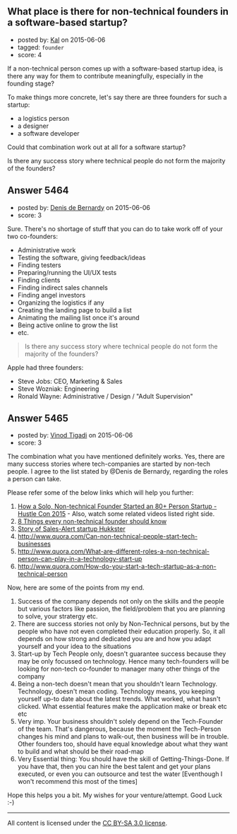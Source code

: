 ## What place is there for non-technical founders in a software-based startup?

- posted by: [Kal](https://stackexchange.com/users/191736/kal) on 2015-06-06
- tagged: `founder`
- score: 4

If a non-technical person comes up with a software-based startup idea, is there any way for them to contribute meaningfully, especially in the founding stage?

To make things more concrete, let's say there are three founders for such a startup:

* a logistics person
* a designer
* a software developer

Could that combination work out at all for a software startup?

Is there any success story where technical people do not form the majority of the founders?


## Answer 5464

- posted by: [Denis de Bernardy](https://stackexchange.com/users/182468/denis-de-bernardy) on 2015-06-06
- score: 3

Sure. There's no shortage of stuff that you can do to take work off of your two co-founders:

- Administrative work
- Testing the software, giving feedback/ideas
- Finding testers
- Preparing/running the UI/UX tests
- Finding clients
- Finding indirect sales channels
- Finding angel investors
- Organizing the logistics if any
- Creating the landing page to build a list
- Animating the mailing list once it's around
- Being active online to grow the list
- etc.

> Is there any success story where technical people do not form the majority of the founders?

Apple had three founders:

- Steve Jobs: CEO, Marketing & Sales
- Steve Wozniak: Engineering
- Ronald Wayne: Administrative / Design / "Adult Supervision"


## Answer 5465

- posted by: [Vinod Tigadi](https://stackexchange.com/users/6152446/vinod-tigadi) on 2015-06-06
- score: 3

<p>The combination what you have mentioned definitely works. Yes, there are many success stories where tech-companies are started by non-tech people. I agree to the list stated by @Denis de Bernardy, regarding the roles a person can take.</p>

<p>Please refer some of the below links which will help you further:</p>

<ol>
<li><a href="https://www.youtube.com/watch?v=EhC5wfbusVk" rel="nofollow">How a Solo, Non-technical Founder Started an 80+ Person Startup - Hustle Con 2015</a> - Also, watch some related videos listed right side.</li>
<li><a href="https://www.groovehq.com/blog/non-technical-founder" rel="nofollow">8 Things every non-technical founder should know</a></li>
<li><a href="http://www.inc.com/jessica-stillman/5-tips-for-non-technical-founders.html" rel="nofollow">Story of Sales-Alert startup Hukkster</a></li>
<li><a href="http://www.quora.com/Can-non-technical-people-start-tech-businesses" rel="nofollow">http://www.quora.com/Can-non-technical-people-start-tech-businesses</a> </li>
<li><a href="http://www.quora.com/What-are-different-roles-a-non-technical-person-can-play-in-a-technology-start-up" rel="nofollow">http://www.quora.com/What-are-different-roles-a-non-technical-person-can-play-in-a-technology-start-up</a></li>
<li><a href="http://www.quora.com/How-do-you-start-a-tech-startup-as-a-non-technical-person" rel="nofollow">http://www.quora.com/How-do-you-start-a-tech-startup-as-a-non-technical-person</a></li>
</ol>

<p>Now, here are some of the points from my end.</p>

<ol>
<li>Success of the company depends not only on the skills and the people but various factors like passion, the field/problem that you are planning to solve, your stratergy etc.</li>
<li>There are success stories not only by Non-Technical persons, but by the people who have not even completed their education properly. So, it all depends on how strong and dedicated you are and how you adapt yourself and your idea to the situations</li>
<li>Start-up by Tech People only, doesn't guarantee success because they may be only focussed on technology. Hence many tech-founders will be looking for non-tech co-founder to manager many other things of the company</li>
<li>Being a non-tech doesn't mean that you shouldn't learn Technology. Technology, doesn't mean coding. Technology means, you keeping yourself up-to date about the latest trends. What worked, what hasn't clicked. What essential features make the application make or break etc etc</li>
<li>Very imp. Your business shouldn't solely depend on the Tech-Founder of the team. That's dangerous, because the moment the Tech-Person changes his mind and plans to walk-out, then business will be in trouble. Other founders too, should have equal knowledge about what they want to build and what should be their road-map</li>
<li>Very Essential thing: You should have the skill of Getting-Things-Done. If you have that, then you can hire the best talent and get your plans executed, or even you can outsource and test the water [Eventhough I won't recommend this most of the times]</li>
</ol>

<p>Hope this helps you a bit. My wishes for your venture/attempt. Good Luck :-)</p>




---

All content is licensed under the [CC BY-SA 3.0 license](https://creativecommons.org/licenses/by-sa/3.0/).
